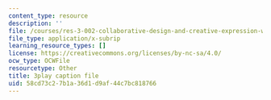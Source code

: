 ```yaml
---
content_type: resource
description: ''
file: /courses/res-3-002-collaborative-design-and-creative-expression-with-arduino-microcontrollers-january-iap-2017/58cd73c27b1a36d1d9af44c7bc818766_XKEJRhypx84.srt
file_type: application/x-subrip
learning_resource_types: []
license: https://creativecommons.org/licenses/by-nc-sa/4.0/
ocw_type: OCWFile
resourcetype: Other
title: 3play caption file
uid: 58cd73c2-7b1a-36d1-d9af-44c7bc818766
---
```

